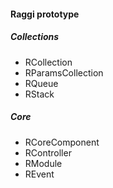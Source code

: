 #### Raggi prototype

##### Collections
* RCollection
* RParamsCollection
* RQueue
* RStack

##### Core
* RCoreComponent
* RController
* RModule
* REvent


